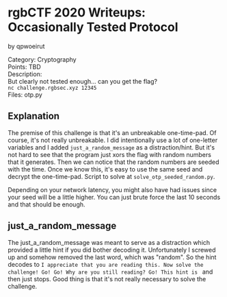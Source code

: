 # rgbCTF 2020 Writeups: Occasionally Tested Protocol
by qpwoeirut

Category: Cryptography<br>
Points: TBD<br>
Description:<br>
But clearly not tested enough... can you get the flag?<br>
`nc challenge.rgbsec.xyz 12345`<br>
Files: otp.py

## Explanation
The premise of this challenge is that it's an unbreakable one-time-pad.
Of course, it's not really unbreakable.
I did intentionally use a lot of one-letter variables and I added `just_a_random_message` as a distraction/hint.
But it's not hard to see that the program just xors the flag with random numbers that it generates.
Then we can notice that the random numbers are seeded with the time.
Once we know this, it's easy to use the same seed and decrypt the one-time-pad.
Script to solve at `solve_otp_seeded_random.py`.

Depending on your network latency, you might also have had issues since your seed will be a little higher.
You can just brute force the last 10 seconds and that should be enough.

## just_a_random_message
The just_a_random_message was meant to serve as a distraction which provided a little hint if you did bother decoding it.
Unfortunately I screwed up and somehow removed the last word, which was "random".
So the hint decodes to `I appreciate that you are reading this. Now solve the challenge! Go! Go! Why are you still reading? Go! This hint is ` and then just stops.
Good thing is that it's not really necessary to solve the challenge.